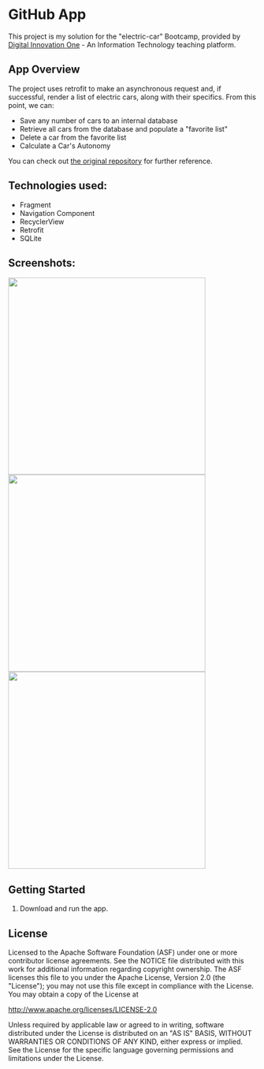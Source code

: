 GitHub App
===================================

This project is my solution for the "electric-car" Bootcamp, provided
by [Digital Innovation One](https://www.dio.me) - An Information Technology teaching platform.

App Overview
-------------

The project uses retrofit to make an asynchronous request and, if successful, render a list 
of electric cars, along with their specifics. From this point, we can:

- Save any number of cars to an internal database 
- Retrieve all cars from the database and populate a "favorite list"
- Delete a car from the favorite list
- Calculate a Car's Autonomy

You can check out [the original repository](https://github.com/digitalinnovationone/eletric-car-app) for
further reference.


Technologies used:
---------------


- Fragment
- Navigation Component
- RecyclerView
- Retrofit
- SQLite


Screenshots:
------------
<img src="assets/Electric_Car_1.png" width="400" /> 
<img src="GitHub_Images/Electric_Car_2.png" width="400" /> 
<img src="GitHub_Images/Electric_Car_3.png" width="400" />


Getting Started
---------------

1. Download and run the app.

License
-------

Licensed to the Apache Software Foundation (ASF) under one or more contributor
license agreements.  See the NOTICE file distributed with this work for
additional information regarding copyright ownership.  The ASF licenses this
file to you under the Apache License, Version 2.0 (the "License"); you may not
use this file except in compliance with the License.  You may obtain a copy of
the License at

http://www.apache.org/licenses/LICENSE-2.0

Unless required by applicable law or agreed to in writing, software
distributed under the License is distributed on an "AS IS" BASIS, WITHOUT
WARRANTIES OR CONDITIONS OF ANY KIND, either express or implied.  See the
License for the specific language governing permissions and limitations under
the License.